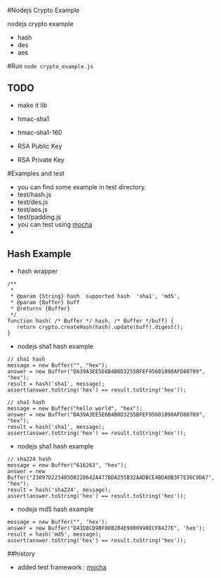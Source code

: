 #Nodejs Crypto Example

nodejs crypto example
- hash
- des
- aes


#Run
<code>node crypto_example.js</code>

## TODO
- make it lib

- hmac-sha1
- hmac-sha1-160

- RSA Public Key
- RSA Private Key

#Examples  and test
 - you can find some example in test directory.
  - test/hash.js
  - test/des.js
  - test/aes.js
  - test/padding.js
 - you can test using [mocha](http://visionmedia.github.io/mocha/)
  - 



## Hash Example

 - hash wrapper
 ```
 /**
  *
  * @param {String} hash  supported hash  'sha1', 'md5', 
  * @param {Buffer} buff
  * @returns {Buffer}
  */
 function hash( /* Buffer */ hash, /* Buffer */buff) {
    return crypto.createHash(hash).update(buff).digest();
 }
 ```

- nodejs sha1 hash example
 ```
// sha1 hash
message = new Buffer("", "hex");
answer = new Buffer("DA39A3EE5E6B4B0D3255BFEF95601890AFD80709", "hex");
result = hash('sha1', message);
assert(answer.toString('hex') == result.toString('hex'));
 ```

```
// sha1 hash
message = new Buffer("hello world", "hex");
answer = new Buffer("DA39A3EE5E6B4B0D3255BFEF95601890AFD80709", "hex");
result = hash('sha1', message);
assert(answer.toString('hex') == result.toString('hex'));
 ```
 
- nodejs sha1 hash example
 ```
// sha224 hash
message = new Buffer("616263", "hex");
answer = new Buffer("23097D223405D8228642A477BDA255B32AADBCE4BDA0B3F7E36C9DA7", "hex");
result = hash('sha224', message);
assert(answer.toString('hex') == result.toString('hex'));
 ```


- nodejs md5 hash example
```
message = new Buffer("", 'hex');
answer = new Buffer("D41D8CD98F00B204E9800998ECF8427E", 'hex');
result = hash('md5', message);
assert(answer.toString('hex') == result.toString('hex'));
```


##history
- added test framework : [mocha](http://visionmedia.github.io/mocha/)

